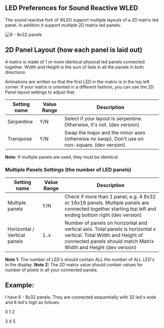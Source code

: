 
## LED Preferences for Sound Reactive WLED

The sound reactive fork of WLED support multiple layouts of a 2D matrix led panel. In addition it support multiple 2D matrix led panels.

![6 - 8x32 panels](https://github.com/atuline/WLED/blob/assets/media/panels1.jpg?raw=true)

## 2D Panel Layout (how each panel is laid out)

A matrix is made of 1 or more identical physical led panels connected together. Width and Height is the sum of leds in all the panels in both directions.

Animations are written so that the first LED in the matrix is in the top left corner. If your matrix is oriented in a different fashion, you can use the 2D Panel layout settings to adjust that.




| Setting name | Value Range | Description
| --- | --- | ---
Serpentine | Y/N | Select if your layout is serpentine. Otherwise, it's not. (dev version)
Transpose| Y/N | Swap the major and the minor axes (otherwise no swap). Don't use on non-square. (dev version)

**Note:** If multiple panels are used, they must be identical.

### Multiple Panels Settings (the number of LED panels)


| Setting name | Value Range | Description
| --- | --- | ---
Multiple panels | Y/N | Check if more than 1 panel, e.g. 4 8x32 or 16x16 panels. Multiple panels are connected together starting top left and ending bottom right (dev version)
Horizontal / Vertical panels | 1..x | Number of panels on horizontal and vertical axis. Total panels is horizontal x vertical. Total Width and Height of connected panels should match Matrix Width and Height (dev version)


**Note 1:** The number of LED's should contain ALL the number of ALL LED's in the display.
**Note 2:** The 2D matrix value should contain values for number of pixels in all your connected panels.

## Example: 

I have 6 - 8x32 panels. They are connected sequentially with 32 led's wide and 8 led's high as follows:

0 1 2

3 4 5




